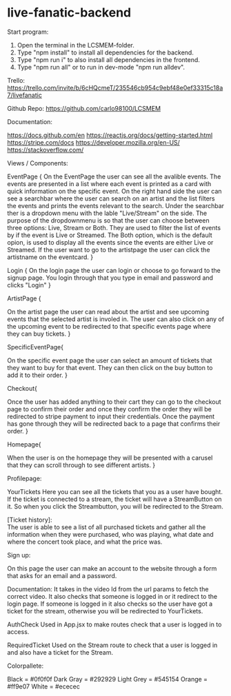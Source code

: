 # live-fanatic-backend

Start program:
1. Open the terminal in the LCSMEM-folder.
2. Type "npm install" to install all dependencies for the backend.
3. Type "npm run i" to also install all dependencies in the frontend.
4. Type "npm run all" or to run in dev-mode "npm run alldev".




Trello:
https://trello.com/invite/b/6cHQcmeT/235546cb954c9ebf48e0ef33315c18a7/livefanatic

Github Repo:
https://github.com/carlo98100/LCSMEM




Documentation:

https://docs.github.com/en
https://reactjs.org/docs/getting-started.html
https://stripe.com/docs
https://developer.mozilla.org/en-US/
https://stackoverflow.com/




Views / Components:

EventPage {
On the EventPage the user can see all the avalible events. The events are presented in a list where each event is printed as a card with quick information on the specific event. On the right hand side the user can see a searchbar where the user can search on an artist and the list filters the events and prints the events relevant to the search. Under the searchbar ther is a dropdown menu with the lable "Live/Stream" on the side. The purpose of the dropdownmenu is so that the user can choose between three options: Live, Stream or Both. They are used to filter the list of events by if the event is Live or Streamed. The Both option, which is the default opion, is used to display all the events since the events are either Live or Streamed. If the user want to go to the artistpage the user can click the artistname on the eventcard.
}

Login {
On the login page the user can login or choose to go forward to the signup page. You login through that you type in email and password and clicks "Login"
}

ArtistPage {

On the artist page the user can read about the artist and see upcoming events that the selected artist is involed in. The user can also click on any of the upcoming event to be redirected to that specific events page where they can buy tickets.
}

SpecificEventPage{

On the specific event page the user can select an amount of tickets that they want to buy for that event. They can then click on the buy button to add it to their order.
}

Checkout{

Once the user has added anything to their cart they can go to the checkout page to confirm their order and once they confirm the order they will be redirected to stripe payment to input their credentials. Once the payment has gone through they will be redirected back to a page that confirms their order.
}

Homepage{

When the user is on the homepage they will be presented with a carusel that they can scroll through to see different artists.
}

Profilepage:

YourTickets
    Here you can see all the tickets that you as a user have bought. If the ticket is connected to a stream, the ticket will have a StreamButton on it. So when you click the Streambutton, you will be redirected to the Stream.


[Ticket history]:  
The user is able to see a list of all purchased tickets and gather all the information when they were purchased, who was playing, what date and where the concert took place, and what the price was.

Sign up:

On this page the user can make an account to the website through a form that asks for an email and a password.

Documentation:
    It takes in the video Id from the url params to fetch the correct video. It also checks that someone is logged in or it redirect to the login page. If someone is logged in it also checks so the user have got a ticket for the stream, otherwise you will be redirected to YourTickets.

AuthCheck
    Used in App.jsx to make routes check that a user is logged in to access.

RequiredTicket
    Used on the Stream route to check that a user is logged in and also have a ticket for the Stream.




Colorpallete:

Black = #0f0f0f
Dark Gray = #292929
Light Grey = #545154
Orange = #ff9e07
White = #ececec
